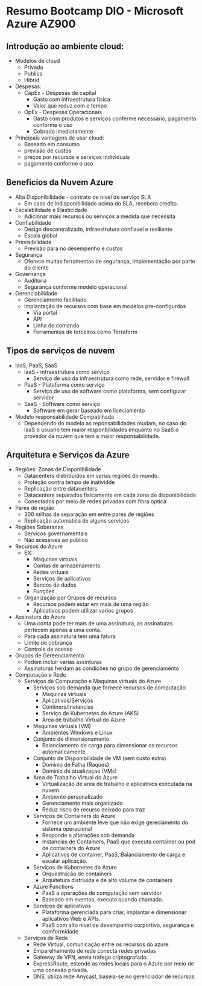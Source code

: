 # Resumo Bootcamp DIO - Microsoft Azure AZ900

## Introdução ao ambiente cloud:
- Modelos de cloud
  - Privada
  - Publica
  - Hibrid
- Despesas:
  - CapEx - Despesas de capital
    - Gasto com infraestrutura fisica
    - Valor que reduz com o tempo
  - OpEx - Despesas Operacionais
    - Gasto com produtos e serviços conferme necessario, pagamento conforme o uso
    - Cobrado imediatamente
- Principais vantagens de usar cloud:
  - Baseado em consumo
  - previsão de custos
  - preços por recursos e serviços individuais
  - pagamento conforme o uso
  
## Beneficios da Nuvem Azure
- Alta Disponibilidade - contrato de nivel de serviço SLA
  - Em caso de indisponibilidade acima do SLA, recebera credito.
- Escalabilidade e Elasticidade
    - Adicionar mais recursos ou serviços a medida que necessita
- Confiabilidade
  - Design descentralizado, infraestrutura confiavel e resiliente
  - Escala global
- Previsibilidade
  - Previsão para no desempenho e custos
- Segurança
  - Oferece muitas ferramentas de segurança, implementação por parte do cliente
- Governança
  - Auditoria
  - Segurança conforme modelo operacional
- Gerenciabilidade
  - Gerenciamento facilitado
  - Implantação de recursos com base em modelos pre-configurdos
    - Via portal
	- API
	- Linha de comando
	- Ferramentas de terceiros como Terraform

## Tipos de serviços de nuvem
- IaaS, PaaS, SaaS
  - IaaS - infraestrutura como serviço
    - Serviço de uso da infraestrutura como rede, servidor e firewall
  - PaaS - Plataforma como serviço
    - Serviço de uso de software como plataforma, sem configurar servidor
  - SaaS - Software como serviço
    - Software em gerar baseado em liceciamento
- Modelo responsabilidade Compatilhada
  - Dependendo do modelo as reponsabilidades mudam, no caso do IaaS o usuario tem maior responbilidades enquanto no SaaS o provedor da nuvem que tem a maior responsabilidade.

## Arquitetura e Serviços da Azure
- Regiões: Zonas de Disponibilidade
  - Datacenters distribuidos em varias regiões do mundo.
  - Proteção contra tempo de inatividde
  - Replicação entre datacenters
  - Datacenters separados fisicamente em cada zona de disponibilidade
  - Conectados por meio de redes privadas com fibra optica
- Pares de região
  - 300 milhas de separação em entre pares de regiões
  - Replicação automatica de alguns serviços
- Regiões Soberanas
  - Serviços governamentais
  - Não acessives ao publico
- Recursos do Azure
  - EX: 
    - Maquinas virtuais
    - Contas de armazenamento
    - Redes virtuais
    - Serviços de aplicativos
    - Bancos de dados
    - Funções
  - Organização por Grupos de recursos
    - Recursos podem estar em mais de uma região
	- Aplicativos podem utilizar varios grupos
- Assinaturs do Azure
  - Uma conta pode ter mais de uma assinatura, as assinaturas pertecem apenas a uma conta.
  - Para cada assinatura tem uma fatura
  - Limite de cobrança
  - Controle de acesso
- Grupos de Gereenciamento
  - Podem incluir varias assinturas
  - Assinaturas herdam as condições no grupo de gerenciamento
- Computação e Rede
  - Serviços de Computação e Maquinas virtuais do Azure
    - Serviços sob demanda que fornece recursos de computação
	  - Maquinas virtuais
	  - Aplicativos/Serviços
	  - Continers/Instancias
	  - Serviço de Kubernetes do Azure (AKS)
	  - Area de trabalho Virtual do Azure
    - Maquinas virtuais (VM)
	  - Ambientes Windows e Linux
	- Conjunto de dimensionamento
	  - Balanciamento de carga para dimensionar os recursos automaticamente
	- Conjunto de Disponibilidade de VM (sem custo extra)
	  - Dominio de Falha (Raques)
	  - Dominio de atualizaçao (VMs)
	- Area de Trabalho Virtual do Azure
	  - Virtualização de area de trabalho e aplicativos executada na nuvem
	  - Ambiente personalizado
	  - Gerenciamento mais organizado
	  - Reduz risco de recurso deixado para traz
	- Serviços de Containers do Azure
	  - Fornece um ambiente leve que não exige gereciamento do sistema operacional
	  - Responde a alterações sob demanda
	  - Instancias de Containers, PaaS que executa container ou pod de containers do Azure
	  - Aplicativos de container, PaaS, Balanciamento de carga e escalar aplicação.
	- Serviços de Kubernetes do Azure
	  - Orquestração de containers
	  - Arquitetura distriuida e de alto volume de containers
	- Azure Functions
	  - PaaS a operações de computação sem servidor
	  - Baseado em eventos, executa quando chamado.
	- Serviços de aplicativos
	  - Plataforma gerenciada para criar, implantar e dimensionar aplicativos Web e APIs.
	  - PaaS com alto nivel de desempenho corportivo, segurança e comformidade
  - Serviços de Rede
    - Rede Virtual, comunicação entre os recursos do azure.
	- Emparelhamento de rede conecta redes privadas
	- Gateway de VPN, envia trafego criptografado.
	- ExpressRoute, estende as redes locais para o Azure por meio de uma conexão privada.
	- DNS, utiliza rede Anycast, baseia-se no gerenciador de recursos.
	
